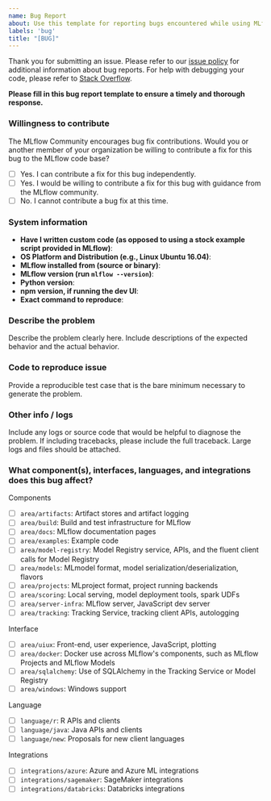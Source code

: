 ```yaml
---
name: Bug Report
about: Use this template for reporting bugs encountered while using MLflow.
labels: 'bug'
title: "[BUG]"
---
```

Thank you for submitting an issue. Please refer to our [issue policy](https://www.github.com/mlflow/mlflow/blob/master/ISSUE_POLICY.md) for additional information about bug reports. For help with debugging your code, please refer to [Stack Overflow](https://stackoverflow.com/questions/tagged/mlflow).

**Please fill in this bug report template to ensure a timely and thorough response.**

### Willingness to contribute
The MLflow Community encourages bug fix contributions. Would you or another member of your organization be willing to contribute a fix for this bug to the MLflow code base?

- [ ] Yes. I can contribute a fix for this bug independently.
- [ ] Yes. I would be willing to contribute a fix for this bug with guidance from the MLflow community.
- [ ] No. I cannot contribute a bug fix at this time.

### System information
- **Have I written custom code (as opposed to using a stock example script provided in MLflow)**:
- **OS Platform and Distribution (e.g., Linux Ubuntu 16.04)**:
- **MLflow installed from (source or binary)**:
- **MLflow version (run ``mlflow --version``)**:
- **Python version**:
- **npm version, if running the dev UI**:
- **Exact command to reproduce**:

### Describe the problem
Describe the problem clearly here. Include descriptions of the expected behavior and the actual behavior.

### Code to reproduce issue
Provide a reproducible test case that is the bare minimum necessary to generate the problem.

### Other info / logs
Include any logs or source code that would be helpful to diagnose the problem. If including tracebacks, please include the full traceback. Large logs and files should be attached.


### What component(s), interfaces, languages, and integrations does this bug affect?
Components 
- [ ] `area/artifacts`: Artifact stores and artifact logging
- [ ] `area/build`: Build and test infrastructure for MLflow
- [ ] `area/docs`: MLflow documentation pages
- [ ] `area/examples`: Example code
- [ ] `area/model-registry`: Model Registry service, APIs, and the fluent client calls for
Model Registry
- [ ] `area/models`: MLmodel format, model serialization/deserialization, flavors
- [ ] `area/projects`: MLproject format, project running backends
- [ ] `area/scoring`: Local serving, model deployment tools, spark UDFs
- [ ] `area/server-infra`: MLflow server, JavaScript dev server
- [ ] `area/tracking`: Tracking Service, tracking client APIs, autologging

Interface 
- [ ] `area/uiux`: Front-end, user experience, JavaScript, plotting
- [ ] `area/docker`: Docker use across MLflow's components, such as MLflow Projects and MLflow Models
- [ ] `area/sqlalchemy`: Use of SQLAlchemy in the Tracking Service or Model Registry
- [ ] `area/windows`: Windows support

Language 
- [ ] `language/r`: R APIs and clients
- [ ] `language/java`: Java APIs and clients
- [ ] `language/new`: Proposals for new client languages

Integrations
- [ ] `integrations/azure`: Azure and Azure ML integrations
- [ ] `integrations/sagemaker`: SageMaker integrations
- [ ] `integrations/databricks`: Databricks integrations
